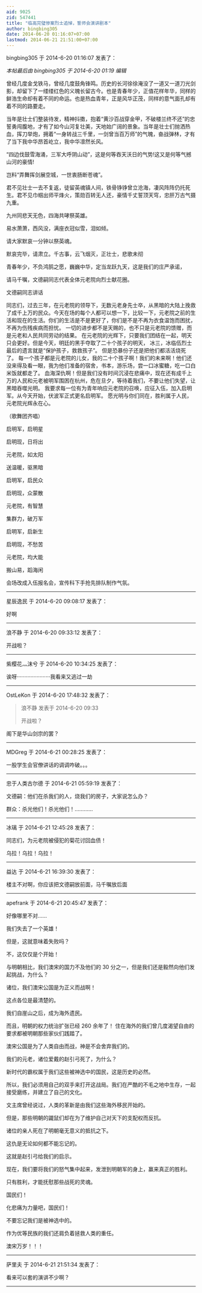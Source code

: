 ```yaml
---
aid: 9025
zid: 547441
title: "临高完璧惨案烈士追悼，誓师会演讲剧本"
author: bingbing305
date: 2014-06-20 01:16:07+07:00
lastmod: 2014-06-21 21:51:00+07:00
---
```


bingbing305 于 2014-6-20 01:16:07 发表了：

_本帖最后由 bingbing305 于 2014-6-20 01:19 编辑_

曾经几度金戈铁马，曾经几度鼓角锋鸣。历史的长河徐徐淹没了一道又一道刀光剑影，却留下了一缕缕红色的义魄长留古今。也是青春年少，正值花样年华，同样的鲜浩生命却有着不同的命运。也是热血青年，正是风华正茂，同样的意气面孔却有着不同的路要走。

当年是壮士们整装待发，精神抖擞，抱着“黄沙百战穿金甲，不破楼兰终不还”的忠誓勇闯腹地，才有了如今山河复壮美，天地始广阔的景象。当年是壮士们抛洒热血，挥刀举炮，拥着“一身转战三千里，一剑曾当百万师”的气魄，奋战弹林，才有了当下我中华昂首屹立，我中华凛然长风。

“四边伐鼓雪海涌，三军大呼阴山动”，这是何等吞天沃日的气势!这又是何等气撼山河的豪情!

岂料“弄舞挥剑展空城，一世衷肠断苍魂”。

君不见壮士一去不复返，徒留英魂镇人间，铁骨铮铮曾立沧海，凄风阵阵仍托死生。君不见巾帼出师平烽火，策勋百转无人还，豪情千丈誓顶天穹，忠肝万古气摄九重。

九州同悲天无色，四海共哮祭英雄。

易水萧萧，西风没，满座衣冠似雪，泪如倾。

请大家默哀一分钟以祭英魂。

默哀完毕，请肃立。千古事，云飞烟灭，正壮士，悲歌未彻

青春年少，不负鸿鹄之愿，巍巍中华，定当龙跃九天，这是我们的庄严承诺，

请马千嘱，文德嗣同志代表全体元老院向烈士献花圈。

文德嗣同志讲话

同志们，过去三年，在元老院的领导下，无数元老身先士卒，从黑暗的大陆上挽救了成千上万的民众。今天在场的每个人都可以想一下，比较一下，元老院之前的生活和现在的生活。你们的生活是不是更好了，你们是不是不再为衣食温饱而困扰，不再为伤残疾病而担忧。 一切的进步都不是天赐的，也不只是元老院的馈赠，而是元老和人民共同劳动的结果。 在元老院的光辉下，只要我们团结在一起，明天只会更好。但是今天，明廷的黑手夺取了二十个孩子的明天， 冰三，冰临伍烈士最后的遗言就是“保护孩子，救救孩子”。 但是恐暴份子还是把他们都活活烧死了。 每一个孩子都是元老院的儿女，我的二十个孩子啊！我们的未来啊！他们还没来得及看一眼，我为他们准备的宿舍，书本，游乐场，尝一口冰蜜糖，吃一口白米饭就都走了。 血海深仇啊！但是我们没有时间沉浸在悲痛中，现在还有成千上万的人民和元老被明军围困在杭州，危在旦夕，等待着我们，不要让他们失望，让黑暗吞噬光明。 我要求每一位有为青年响应元老院的召唤，应征入伍，加入启明军。从今天开始，伏波军正式更名启明军。 愿光明与你们同在，胜利属于人民，元老院光辉永在心。

（歌舞团齐唱）

启明军，启明星

启明现，日将出

元老院，如太阳

送温暖，驱黑暗

启明军，启民众

启明现，众蒙散

元老院，有智慧

集群力，破万军

启明军，启新生

启明现，不愁苦

元老院，均大能

搬山易，蹈海闲

会场改成入伍报名会，宣传科下手抢先排队制作气氛。

---

星辰逸民 于 2014-6-20 09:08:17 发表了：

好啊

---

浪不静 于 2014-6-20 09:33:12 发表了：

开战啦？

---

紫樱花灬沫兮 于 2014-6-20 10:34:25 发表了：

诶呀······················我看来又逃过一劫

---

OstLeKon 于 2014-6-20 17:48:32 发表了：

> 浪不静 发表于 2014-6-20 09:33
>
> 开战啦？

阁下是华山剑宗的罢？

---

MDGreg 于 2014-6-21 00:28:25 发表了：

一股学生会官僚讲话的调调咋破。。。

---

忠于人类古尔德 于 2014-6-21 05:59:19 发表了：

文德嗣：他们在杀我们的人，烧我们的房子，大家说怎么办？

群众：杀光他们！杀光他们！…………

---

冰璃 于 2014-6-21 12:45:28 发表了：

同志们，为元老院被侵犯的菊花讨回血债！

乌拉！乌拉！乌拉！

---

益达 于 2014-6-21 16:39:30 发表了：

楼主不对啊，你应该把文德嗣放前面，马千嘱放后面

---

apefrank 于 2014-6-21 20:45:47 发表了：

好像哪里不对……

我们失去了一个英雄！

但是，这就意味着失败吗？

不，这仅仅是个开始！

与明朝相比，我们澳宋的国力不及他们的 30 分之一，但是我们还是毅然向他们发起挑战，为什么？

诸位，我们澳宋公国是为正义而战啊！

这点各位是最清楚的。

我们自崖山之后，成为海外遗民。

而且，明朝的权力统治扩张已经 260 余年了！ 住在海外的我们曾几度渴望自由的要求都被明朝那些家伙们践踏了。

澳宋公国是为了人类自由而战，神是不会舍弃我们的。

我们的元老，诸位爱戴的赵引弓死了，为什么？

新时代的霸权属于我们这些被神选中的国民，这是历史的必然。

所以，我们必须用自己的双手来打开这战局。我们在严酷的不毛之地中生存，一起接受磨练，并建立了自己的文化。

文主席曾经说过，人类的革新是由我们这些海外移民开始的。

但是，那些明朝的鼹鼠们却在为了维护自己对天下的支配权而反抗。

诸位的亲人死在了明朝毫无意义的抵抗之下。

这仇是无论如何都不能忘记的。

这就是赵引弓给我们的启示。

现在，我们要将我们的怒气集中起来，发泄到明朝军的身上，赢来真正的胜利。

只有胜利，才能抚慰那些战死的灵魂。

国民们！

化悲痛为力量吧，国民们！

不要忘记我们是被神选中的。

作为优等民族的我们还肩负着拯救人类的重任。

澳宋万岁！！！

---

萨里夫 于 2014-6-21 21:51:34 发表了：

看来可以套的演讲不少啊？

---
